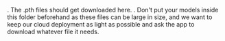 . The .pth files should get downloaded here.
. Don't put your models inside this folder beforehand as these files can be large in size, and we want to keep our cloud deployment as light as possible and ask the app to download whatever file it needs.
